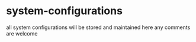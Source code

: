 # system-configurations

all system configurations will be stored and maintained here
any comments are welcome
